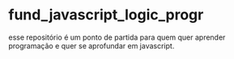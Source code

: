 # fund_javascript_logic_progr
esse repositório é um ponto de partida para quem quer aprender programação e quer se aprofundar em javascript.
